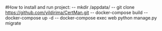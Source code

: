 #How to install and run project:
-- mkdir /appdata/
-- git clone https://github.com/yildirima/CertMan.git
-- docker-compose build
-- docker-compose up -d
-- docker-compose exec web python manage.py migrate
